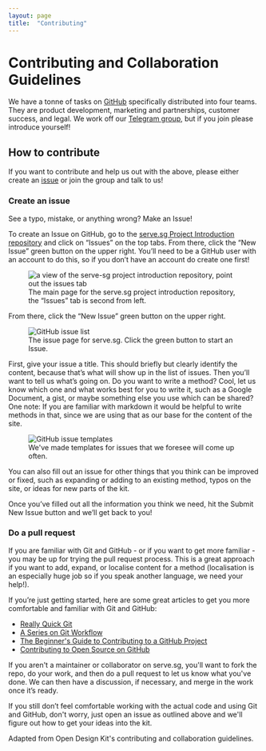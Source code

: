 ```yaml
---
layout: page
title:  "Contributing"
---
```


# Contributing and Collaboration Guidelines
We have a tonne of tasks on [GitHub](https://docs.google.com/document/d/1ydSVaiCdscI8Kjk2QfaIW9zi-dM-X1yGCcWAvrdRAMI/edit#) specifically distributed into four teams. They are product development, marketing and partnerships, customer success, and legal. We work off our [Telegram group](https://t.me/joinchat/B_GjVBY3aiiQvulHa-Poow), but if you join please introduce yourself!


## How to contribute

If you want to contribute and help us out with the above, please either create an [issue](https://github.com/serve-sg/project-introduction/issues) or join the group and talk to us!

### Create an issue

See a typo, mistake, or anything wrong? Make an Issue!

To create an Issue on GitHub, go to the [serve.sg Project Introduction repository](https://github.com/serve-sg/project-introduction) and click on “Issues” on the top tabs. From there, click the “New Issue” green button on the upper right. You’ll need to be a GitHub user with an account to do this, so if you don’t have an account do create one first!

<figure class="figure">
    <img src="https://i.imgur.com/JKxyT8B.png" alt="a view of the serve-sg project introduction repository, point out the issues tab" />
    <figcaption class="figcaption">The main page for the serve.sg project introduction repository, the “Issues” tab is second from left.</figcaption>
</figure>

From there, click the “New Issue” green button on the upper right.

<figure class="figure">
<img src="https://i.imgur.com/bJXM9Dd.png" alt="GitHub issue list" />
<figcaption class="figcaption">The issue page for serve.sg. Click the green button to start an Issue.</figcaption>
</figure>

First, give your issue a title. This should briefly but clearly identify the content, because that’s what will show up in the list of issues. Then you’ll want to tell us what’s going on. Do you want to write a method? Cool, let us know which one and what works best for you to write it, such as a Google Document, a gist, or maybe something else you use which can be shared? One note: If you are familiar with markdown it would be helpful to write methods in that, since we are using that as our base for the content of the site.

<figure class="figure">
    <img src="https://i.imgur.com/vNxHwlE.png" alt="GitHub issue templates" />
    <figcaption class="figcaption">We've made templates for issues that we foresee will come up often.</figcaption>
</figure>

You can also fill out an issue for other things that you think can be improved or fixed, such as expanding or adding to an existing method, typos on the site, or ideas for new parts of the kit.

Once you’ve filled out all the information you think we need, hit the Submit New Issue button and we’ll get back to you!

### Do a pull request

If you are familiar with Git and GitHub - or if you want to get more familiar - you may be up for trying the pull request process. This is a great approach if you want to add, expand, or localise content for a method (localisation is an especially huge job so if you speak another language, we need your help!).

If you’re just getting started, here are some great articles to get you more comfortable and familiar with Git and GitHub:

- [Really Quick Git](http://vallandingham.me/Quick_Git.html)
- [A Series on Git Workflow](http://vallandingham.me/git-workflow.html)
- [The Beginner's Guide to Contributing to a GitHub Project](https://akrabat.com/the-beginners-guide-to-contributing-to-a-github-project/)
- [Contributing to Open Source on GitHub](https://guides.github.com/activities/contributing-to-open-source/)

If you aren't a maintainer or collaborator on serve.sg, you'll want to fork the repo, do your work, and then do a pull request to let us know what you've done. We can then have a discussion, if necessary, and merge in the work once it’s ready.

If you still don’t feel comfortable working with the actual code and using Git and GitHub, don't worry, just open an issue as outlined above and we'll figure out how to get your ideas into the kit.

Adapted from Open Design Kit's contributing and collaboration guidelines.
